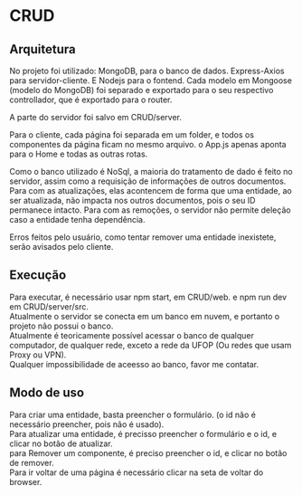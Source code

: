 # CRUD

## Arquitetura
No projeto foi utilizado: MongoDB, para o banco de dados. Express-Axios para servidor-cliente. E Nodejs para o fontend.
Cada modelo em Mongoose (modelo do MongoDB) foi separado e exportado para o seu respectivo controllador, que é exportado para o router.

A parte do servidor foi salvo em CRUD/server.

Para o cliente, cada página foi separada em um folder, e todos os componentes da página ficam no mesmo arquivo. 
o App.js apenas aponta para o Home e todas as outras rotas.

Como o banco utilizado é NoSql, a maioria do tratamento de dado é feito no servidor, assim como a requisição de informações de outros documentos.
Para com as atualizações, elas acontencem de forma que uma entidade, ao ser atualizada, não impacta nos outros documentos, pois o seu ID permanece intacto.
Para com as remoções, o servidor não permite deleção caso a entidade tenha dependência.

Erros feitos pelo usuário, como tentar remover uma entidade inexistete, serão avisados pelo cliente.

## Execução
Para executar, é necessário usar npm start, em CRUD/web. e npm run dev em CRUD/server/src. <br/>
Atualmente o servidor se conecta em um banco em nuvem, e portanto o projeto não possui o banco. <br/>
Atualmente é teoricamente possível acessar o banco de qualquer computador, de qualquer rede, exceto a rede da UFOP (Ou redes que usam Proxy ou VPN). <br/>
Qualquer impossibilidade de aceesso ao banco, favor me contatar. <br/>

## Modo de uso
Para criar uma entidade, basta preencher o formulário. (o id não é necessário preencher, pois não é usado). <br/>
Para atualizar uma entidade, é precisso preencher o formulário e o id, e clicar no botão de atualizar. <br/>
para Remover um componente, é preciso preencher o id, e clicar no botão de remover. <br/>
Para ir voltar de uma página é necessário clicar na seta de voltar do browser.
